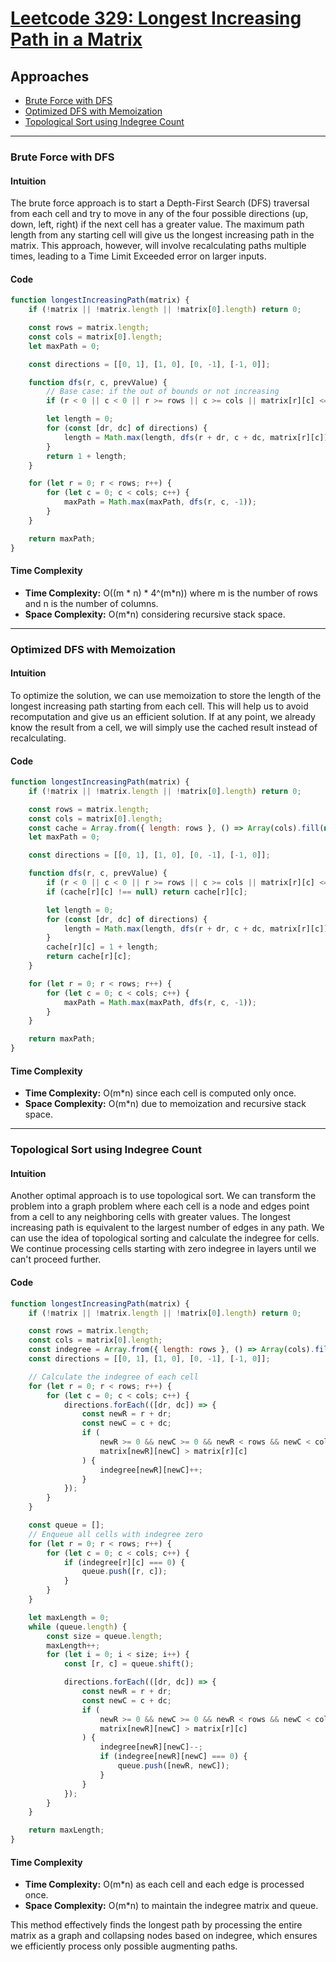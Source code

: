 # [Leetcode 329: Longest Increasing Path in a Matrix](https://leetcode.com/problems/longest-increasing-path-in-a-matrix/)

## Approaches
- [Brute Force with DFS](#brute-force-with-dfs)
- [Optimized DFS with Memoization](#optimized-dfs-with-memoization)
- [Topological Sort using Indegree Count](#topological-sort-using-indegree-count)

---

### Brute Force with DFS

#### Intuition
The brute force approach is to start a Depth-First Search (DFS) traversal from each cell and try to move in any of the four possible directions (up, down, left, right) if the next cell has a greater value. The maximum path length from any starting cell will give us the longest increasing path in the matrix. This approach, however, will involve recalculating paths multiple times, leading to a Time Limit Exceeded error on larger inputs.

#### Code
```javascript
function longestIncreasingPath(matrix) {
    if (!matrix || !matrix.length || !matrix[0].length) return 0;

    const rows = matrix.length;
    const cols = matrix[0].length;
    let maxPath = 0;

    const directions = [[0, 1], [1, 0], [0, -1], [-1, 0]];

    function dfs(r, c, prevValue) {
        // Base case: if the out of bounds or not increasing
        if (r < 0 || c < 0 || r >= rows || c >= cols || matrix[r][c] <= prevValue) return 0;

        let length = 0;
        for (const [dr, dc] of directions) {
            length = Math.max(length, dfs(r + dr, c + dc, matrix[r][c]));
        }
        return 1 + length;
    }

    for (let r = 0; r < rows; r++) {
        for (let c = 0; c < cols; c++) {
            maxPath = Math.max(maxPath, dfs(r, c, -1));
        }
    }

    return maxPath;
}
```

#### Time Complexity
- **Time Complexity:** O((m * n) * 4^(m*n)) where m is the number of rows and n is the number of columns.
- **Space Complexity:** O(m*n) considering recursive stack space.

---

### Optimized DFS with Memoization

#### Intuition
To optimize the solution, we can use memoization to store the length of the longest increasing path starting from each cell. This will help us to avoid recomputation and give us an efficient solution. If at any point, we already know the result from a cell, we will simply use the cached result instead of recalculating.

#### Code
```javascript
function longestIncreasingPath(matrix) {
    if (!matrix || !matrix.length || !matrix[0].length) return 0;

    const rows = matrix.length;
    const cols = matrix[0].length;
    const cache = Array.from({ length: rows }, () => Array(cols).fill(null));
    let maxPath = 0;

    const directions = [[0, 1], [1, 0], [0, -1], [-1, 0]];

    function dfs(r, c, prevValue) {
        if (r < 0 || c < 0 || r >= rows || c >= cols || matrix[r][c] <= prevValue) return 0;
        if (cache[r][c] !== null) return cache[r][c];

        let length = 0;
        for (const [dr, dc] of directions) {
            length = Math.max(length, dfs(r + dr, c + dc, matrix[r][c]));
        }
        cache[r][c] = 1 + length;
        return cache[r][c];
    }

    for (let r = 0; r < rows; r++) {
        for (let c = 0; c < cols; c++) {
            maxPath = Math.max(maxPath, dfs(r, c, -1));
        }
    }

    return maxPath;
}
```

#### Time Complexity
- **Time Complexity:** O(m*n) since each cell is computed only once.
- **Space Complexity:** O(m*n) due to memoization and recursive stack space.

---

### Topological Sort using Indegree Count

#### Intuition
Another optimal approach is to use topological sort. We can transform the problem into a graph problem where each cell is a node and edges point from a cell to any neighboring cells with greater values. The longest increasing path is equivalent to the largest number of edges in any path. We can use the idea of topological sorting and calculate the indegree for cells. We continue processing cells starting with zero indegree in layers until we can't proceed further.

#### Code
```javascript
function longestIncreasingPath(matrix) {
    if (!matrix || !matrix.length || !matrix[0].length) return 0;

    const rows = matrix.length;
    const cols = matrix[0].length;
    const indegree = Array.from({ length: rows }, () => Array(cols).fill(0));
    const directions = [[0, 1], [1, 0], [0, -1], [-1, 0]];

    // Calculate the indegree of each cell
    for (let r = 0; r < rows; r++) {
        for (let c = 0; c < cols; c++) {
            directions.forEach(([dr, dc]) => {
                const newR = r + dr;
                const newC = c + dc;
                if (
                    newR >= 0 && newC >= 0 && newR < rows && newC < cols &&
                    matrix[newR][newC] > matrix[r][c]
                ) {
                    indegree[newR][newC]++;
                }
            });
        }
    }

    const queue = [];
    // Enqueue all cells with indegree zero
    for (let r = 0; r < rows; r++) {
        for (let c = 0; c < cols; c++) {
            if (indegree[r][c] === 0) {
                queue.push([r, c]);
            }
        }
    }

    let maxLength = 0;
    while (queue.length) {
        const size = queue.length;
        maxLength++;
        for (let i = 0; i < size; i++) {
            const [r, c] = queue.shift();

            directions.forEach(([dr, dc]) => {
                const newR = r + dr;
                const newC = c + dc;
                if (
                    newR >= 0 && newC >= 0 && newR < rows && newC < cols &&
                    matrix[newR][newC] > matrix[r][c]
                ) {
                    indegree[newR][newC]--;
                    if (indegree[newR][newC] === 0) {
                        queue.push([newR, newC]);
                    }
                }
            });
        }
    }

    return maxLength;
}
```

#### Time Complexity
- **Time Complexity:** O(m*n) as each cell and each edge is processed once.
- **Space Complexity:** O(m*n) to maintain the indegree matrix and queue.

This method effectively finds the longest path by processing the entire matrix as a graph and collapsing nodes based on indegree, which ensures we efficiently process only possible augmenting paths.

